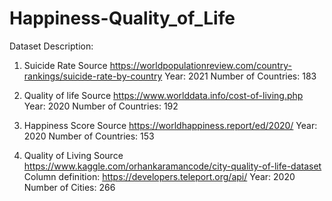 # Happiness-Quality_of_Life
Dataset Description:

1. Suicide Rate
   Source https://worldpopulationreview.com/country-rankings/suicide-rate-by-country
   Year: 2021
   Number of Countries: 183
  
2. Quality of life
   Source https://www.worlddata.info/cost-of-living.php
   Year: 2020
   Number of Countries: 192

3. Happiness Score
   Source https://worldhappiness.report/ed/2020/
   Year: 2020
   Number of Countries: 153
  
4. Quality of Living 
   Source https://www.kaggle.com/orhankaramancode/city-quality-of-life-dataset
   Column definition: https://developers.teleport.org/api/
   Year: 2020
   Number of Cities: 266
